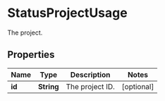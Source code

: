 

# StatusProjectUsage

The project.

## Properties

| Name | Type | Description | Notes |
|------------ | ------------- | ------------- | -------------|
|**id** | **String** | The project ID. |  [optional] |



